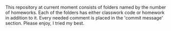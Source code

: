 This repository at current moment consists of folders named by the number of homeworks. Each of the folders has either classwork code or homework in addition to it. Every needed comment is placed in the 'commit message' section. Please enjoy, I tried my best.
